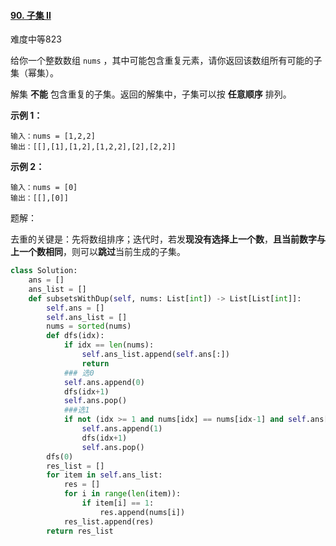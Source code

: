 #### [90. 子集 II](https://leetcode.cn/problems/subsets-ii/)

难度中等823

给你一个整数数组 `nums` ，其中可能包含重复元素，请你返回该数组所有可能的子集（幂集）。

解集 **不能** 包含重复的子集。返回的解集中，子集可以按 **任意顺序** 排列。

 

**示例 1：**

```
输入：nums = [1,2,2]
输出：[[],[1],[1,2],[1,2,2],[2],[2,2]]
```

**示例 2：**

```
输入：nums = [0]
输出：[[],[0]]
```



题解：

去重的关键是：先将数组排序；迭代时，若发**现没有选择上一个数**，**且当前数字与上一个数相同**，则可以**跳过**当前生成的子集。

```python
class Solution:
    ans = []
    ans_list = []
    def subsetsWithDup(self, nums: List[int]) -> List[List[int]]:
        self.ans = []
        self.ans_list = []
        nums = sorted(nums)
        def dfs(idx):
            if idx == len(nums):
                self.ans_list.append(self.ans[:])
                return 
            ### 选0
            self.ans.append(0)
            dfs(idx+1)
            self.ans.pop()
            ###选1
            if not (idx >= 1 and nums[idx] == nums[idx-1] and self.ans[idx-1] == 0): ##这句是关键
                self.ans.append(1)
                dfs(idx+1)
                self.ans.pop()
        dfs(0)
        res_list = []
        for item in self.ans_list:
            res = []
            for i in range(len(item)):
                if item[i] == 1:
                    res.append(nums[i])
            res_list.append(res)
        return res_list
```

